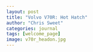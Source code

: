 ```yaml
---
layout: post
title: "Volvo V70R: Hot Hatch"
author: "Chris Sweet"
categories: journal
tags: [welcome_page]
image: v70r_headon.jpg
---
```



